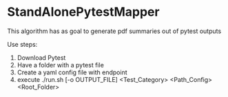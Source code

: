 # StandAlonePytestMapper

This algorithm has as goal to generate pdf summaries out of pytest outputs

Use steps:
1. Download Pytest
2. Have a folder with a pytest file
3. Create a yaml config file with endpoint
4. execute ./run.sh [-o OUTPUT_FILE] <Test_Category> <Path_Config> <Root_Folder>
